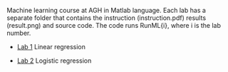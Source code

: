 Machine learning course at AGH in Matlab language. Each lab has a separate folder that contains the instruction (instruction.pdf) results (result.png) and source code. The code runs RunML{i}, where i is the lab number. 


- [Lab 1](Lab%201/) Linear regression

- [Lab 2](Lab%202/) Logistic regression

